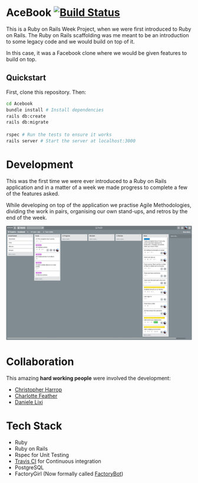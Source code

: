# AceBook [![Build Status](https://travis-ci.org/y0m0/Acebook.svg?branch=master)](https://travis-ci.org/y0m0/Acebook)

This is a Ruby on Rails Week Project, when we were first introduced to Ruby on Rails. The Ruby on Rails scaffolding was me meant to be an introduction to some legacy code and we would build on top of it.

In this case, it was a Facebook clone where we would be given features to build on top.

## Quickstart

First, clone this repository. Then:

```bash
cd Acebook
bundle install # Install dependencies
rails db:create
rails db:migrate

rspec # Run the tests to ensure it works
rails server # Start the server at localhost:3000
```

# Development

This was the first time we were ever introduced to a Ruby on Rails application and in a matter of a week we made progress to complete a few of the features asked.

While developing on top of the application we practise Agile Methodologies, dividing the work in pairs, organising our own stand-ups, and retros by the end of the week.

![Trello-board](media/acebook-team-trello-board.jpeg)

# Collaboration

This amazing **hard working people** were involved the development:

- [Christopher Harrop](https://github.com/bannastre)
- [Charlotte Feather](https://github.com/Charliefea)
- [Daniele Lixi](https://github.com/y0m0)

# Tech Stack

- Ruby
- Ruby on Rails
- Rspec for Unit Testing
- [Travis CI](https://travis-ci.org/) for Continuous integration
- PostgreSQL
- FactoryGirl (Now formally called [FactoryBot](https://github.com/thoughtbot/factory_bot))
